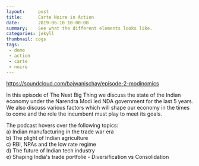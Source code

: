 ```yaml
---
layout:     post
title:      Carte Noire in Action
date:       2019-06-10 10:00:00
summary:    See what the different elements looks like.
categories: jekyll
thumbnail: cogs
tags:
 - demo
 - action
 - carte
 - noire
---
```



https://soundcloud.com/bajwanischay/episode-2-modinomics

In this episode of The Next Big Thing we discuss the state of the Indian economy under the Narendra Modi led NDA government for the last 5 years.     
We also discuss various factors which will shape our economy in the times to come and the role the incumbent must play to meet its goals.   

The podcast hovers over the following topics:  
a) Indian manufacturing in the trade war era   
b) The plight of Indian agriculture   
c) RBI, NPAs and the low rate regime   
d) The future of Indian tech industry    
e) Shaping India's trade portfolie - Diversification vs Consolidation   
